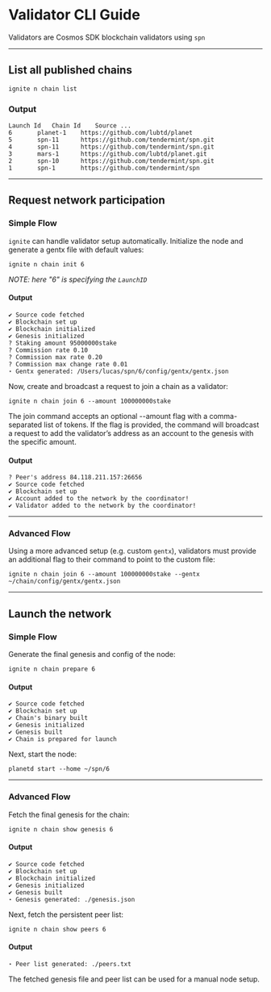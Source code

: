 # Validator CLI Guide

Validators are Cosmos SDK blockchain validators using `spn`

---

## List all published chains

```
ignite n chain list
```

### Output

```
Launch Id 	Chain Id 	Source ...
6 	    planet-1 	https://github.com/lubtd/planet
5 		spn-11 		https://github.com/tendermint/spn.git
4 		spn-11 		https://github.com/tendermint/spn.git
3 		mars-1 		https://github.com/lubtd/planet.git
2 		spn-10 		https://github.com/tendermint/spn.git
1 		spn-1 		https://github.com/tendermint/spn
```

---


## Request network participation

### Simple Flow

`ignite` can handle validator setup automatically.  Initialize the node and generate a gentx file with default values:

```
ignite n chain init 6
```

*NOTE: here "6" is specifying the `LaunchID`*

#### Output

```
✔ Source code fetched
✔ Blockchain set up
✔ Blockchain initialized
✔ Genesis initialized
? Staking amount 95000000stake
? Commission rate 0.10
? Commission max rate 0.20
? Commission max change rate 0.01
⋆ Gentx generated: /Users/lucas/spn/6/config/gentx/gentx.json
```

Now, create and broadcast a request to join a chain as a validator:

```
ignite n chain join 6 --amount 100000000stake
```

The join command accepts an optional --amount flag with a comma-separated list of tokens. If the flag is provided, the
command will broadcast a request to add the validator’s address as an account to the genesis with the specific amount.

#### Output

```
? Peer's address 84.118.211.157:26656
✔ Source code fetched
✔ Blockchain set up
✔ Account added to the network by the coordinator!
✔ Validator added to the network by the coordinator!
```

---

### Advanced Flow

Using a more advanced setup (e.g. custom `gentx`), validators must provide an additional flag to their command
to point to the custom file:

```
ignite n chain join 6 --amount 100000000stake --gentx ~/chain/config/gentx/gentx.json
```

---


## Launch the network


### Simple Flow

Generate the final genesis and config of the node:

```
ignite n chain prepare 6
```

#### Output

```
✔ Source code fetched
✔ Blockchain set up
✔ Chain's binary built
✔ Genesis initialized
✔ Genesis built
✔ Chain is prepared for launch
```

Next, start the node:

```
planetd start --home ~/spn/6
```


---

### Advanced Flow

Fetch the final genesis for the chain:

```
ignite n chain show genesis 6
```

#### Output

```
✔ Source code fetched
✔ Blockchain set up
✔ Blockchain initialized
✔ Genesis initialized
✔ Genesis built
⋆ Genesis generated: ./genesis.json
```

Next, fetch the persistent peer list:

```
ignite n chain show peers 6
```

#### Output

```
⋆ Peer list generated: ./peers.txt
```

The fetched genesis file and peer list can be used for a manual node setup.